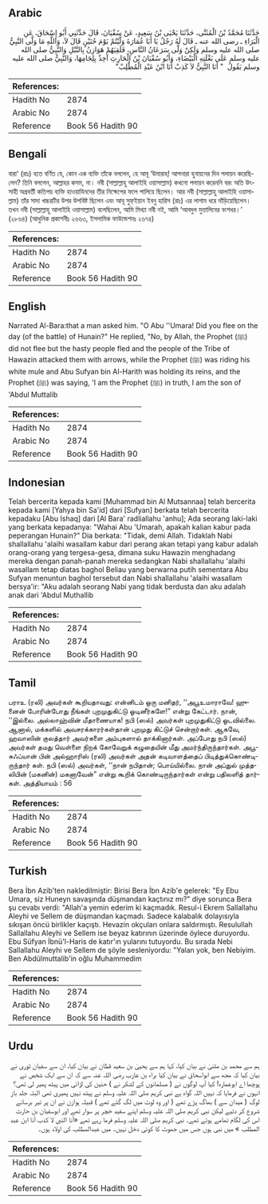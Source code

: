 ## Arabic


<div dir="rtl" lang="ar" style={{fontSize:'larger',backgroundColor:'#f8f9fa',padding:20}}>
حَدَّثَنَا مُحَمَّدُ بْنُ الْمُثَنَّى، حَدَّثَنَا يَحْيَى بْنُ سَعِيدٍ، عَنْ سُفْيَانَ، قَالَ حَدَّثَنِي أَبُو إِسْحَاقَ، عَنِ الْبَرَاءِ ـ رضى الله عنه ـ قَالَ لَهُ رَجُلٌ يَا أَبَا عُمَارَةَ وَلَّيْتُمْ يَوْمَ حُنَيْنٍ قَالَ لاَ، وَاللَّهِ مَا وَلَّى النَّبِيُّ صلى الله عليه وسلم وَلَكِنْ وَلَّى سَرَعَانُ النَّاسِ، فَلَقِيَهُمْ هَوَازِنُ بِالنَّبْلِ وَالنَّبِيُّ صلى الله عليه وسلم عَلَى بَغْلَتِهِ الْبَيْضَاءِ، وَأَبُو سُفْيَانَ بْنُ الْحَارِثِ آخِذٌ بِلِجَامِهَا، وَالنَّبِيُّ صلى الله عليه وسلم يَقُولُ ‏ "‏ أَنَا النَّبِيُّ لاَ كَذِبْ أَنَا ابْنُ عَبْدِ الْمُطَّلِبْ‏"‏
</div>
<div style={{backgroundColor:'#f8f9fa',padding:20, marginBottom: 10}}><table> <thead> <tr> <th>References:</th> <th></th> </tr> </thead> <tbody><tr><td>Hadith No</td><td>2874</td></tr><tr><td>Arabic No</td><td>2874</td></tr><tr><td>Reference</td><td>Book 56 Hadith 90</td></tr></tbody></table></div>

## Bengali


<div dir="ltr" lang="bn" style={{fontSize:'larger',backgroundColor:'#f8f9fa',padding:20}}>
বারা‘ (রাঃ) হতে বর্ণিত যে, কোন এক ব্যক্তি তাঁকে বললেন, হে আবূ ‘উমারাহ্! আপনারা হুনায়নের দিন পলায়ন করেছিলেন? তিনি বললেন, আল্লাহর কসম, না। নবী (সাল্লাল্লাহু আলাইহি ওয়াসাল্লাম) কখনো পলায়ন করেননি বরং অতি উৎসাহী অগ্রবর্তী কতিপয় ব্যক্তি হাওয়াযিনদের তীর নিক্ষেপের ফলে পালিয়ে ছিলেন। আর নবী (সাল্লাল্লাহু আলাইহি ওয়াসাল্লাম) তাঁর সাদা খচ্চরটির উপর উপবিষ্ট ছিলেন এবং আবূ সুফ্ইয়ান ইবনু হারিস (রাঃ) এর লাগাম ধরে দাঁড়িয়েছিলেন। তখন নবী (সাল্লাল্লাহু আলাইহি ওয়াসাল্লাম) বলেছিলেন, আমি মিথ্যা নবী নই, আমি ‘আবদুল মুত্তালিবের বংশধর।’ (২৮৬৪) (আধুনিক প্রকাশনীঃ ২৬৬৩, ইসলামিক ফাউন্ডেশনঃ ২৬৭৪)
</div>
<div style={{backgroundColor:'#f8f9fa',padding:20, marginBottom: 10}}><table> <thead> <tr> <th>References:</th> <th></th> </tr> </thead> <tbody><tr><td>Hadith No</td><td>2874</td></tr><tr><td>Arabic No</td><td>2874</td></tr><tr><td>Reference</td><td>Book 56 Hadith 90</td></tr></tbody></table></div>

## English


<div dir="ltr" lang="en" style={{fontSize:'larger',backgroundColor:'#f8f9fa',padding:20}}>
Narrated Al-Bara:that a man asked him. "O Abu ''Umara! Did you flee on the day (of the battle) of Hunain?" He replied, "No, by Allah, the Prophet (ﷺ) did not flee but the hasty people fled and the people of the Tribe of Hawazin attacked them with arrows, while the Prophet (ﷺ) was riding his white mule and Abu Sufyan bin Al-Harith was holding its reins, and the Prophet (ﷺ) was saying, 'I am the Prophet (ﷺ) in truth, I am the son of 'Abdul Muttalib
</div>
<div style={{backgroundColor:'#f8f9fa',padding:20, marginBottom: 10}}><table> <thead> <tr> <th>References:</th> <th></th> </tr> </thead> <tbody><tr><td>Hadith No</td><td>2874</td></tr><tr><td>Arabic No</td><td>2874</td></tr><tr><td>Reference</td><td>Book 56 Hadith 90</td></tr></tbody></table></div>

## Indonesian


<div dir="ltr" lang="id" style={{fontSize:'larger',backgroundColor:'#f8f9fa',padding:20}}>
Telah bercerita kepada kami [Muhammad bin Al Mutsannaa] telah bercerita kepada kami [Yahya bin Sa'id] dari [Sufyan] berkata telah bercerita kepadaku [Abu Ishaq] dari [Al Bara' radliallahu 'anhu]; Ada seorang laki-laki yang berkata kepadanya: "Wahai Abu 'Umarah, apakah kalian kabur pada peperangan Hunain?" Dia berkata: "Tidak, demi Allah. Tidaklah Nabi shallallahu 'alaihi wasallam kabur dari perang akan tetapi yang kabur adalah orang-orang yang tergesa-gesa, dimana suku Hawazin menghadang mereka dengan panah-panah mereka sedangkan Nabi shallallahu 'alaihi wasallam tetap diatas baghol Beliau yang berwarna putih sementara Abu Sufyan menuntun baghol tersebut dan Nabi shallallahu 'alaihi wasallam bersya'ir: "Aku adalah seorang Nabi yang tidak berdusta dan aku adalah anak dari 'Abdul Muthallib
</div>
<div style={{backgroundColor:'#f8f9fa',padding:20, marginBottom: 10}}><table> <thead> <tr> <th>References:</th> <th></th> </tr> </thead> <tbody><tr><td>Hadith No</td><td>2874</td></tr><tr><td>Arabic No</td><td>2874</td></tr><tr><td>Reference</td><td>Book 56 Hadith 90</td></tr></tbody></table></div>

## Tamil


<div dir="ltr" lang="ta" style={{fontSize:'larger',backgroundColor:'#f8f9fa',padding:20}}>
பராஉ (ரலி) அவர்கள் கூறியதாவது: என்னிடம் ஒரு மனிதர், ‘‘அபூஉமாராவே! ஹுனைன் போரின்போது நீங்கள் புறமுதுகிட்டு ஓடினீர்களே!” என்று கேட்டார். நான், ‘‘இல்லை. அல்லாஹ்வின் மீதாணையாக! நபி (ஸல்) அவர்கள் புறமுதுகிட்டு ஓடவில்லை. ஆனால், மக்களில் அவசரக்காரர்கள்தான் புறமுது கிட்டுச் சென்றார்கள். ஆகவே, ஹவாஸின் குலத்தார் அவர்களை அம்புகளால் தாக்கினார்கள். அப்போது நபி (ஸல்) அவர்கள் தமது வெள்ளை நிறக் கோவேறுக் கழுதையின் மீது அமர்ந்திருந்தார்கள். அபூசுஃப்யான் பின் அல்ஹாரிஸ் (ரலி) அவர்கள் அதன் கடிவாளத்தைப் பிடித்துக்கொண்டிருந்தார் கள். நபி (ஸல்) அவர்கள், ‘‘நான் நபிதான்; பொய்யில்லை. நான் அப்துல் முத்தலிபின் (மகனின்) மகனாவேன்” என்று கூறிக் கொண்டிருந்தார்கள் என்று பதிலளித் தார்கள். அத்தியாயம் : 56
</div>
<div style={{backgroundColor:'#f8f9fa',padding:20, marginBottom: 10}}><table> <thead> <tr> <th>References:</th> <th></th> </tr> </thead> <tbody><tr><td>Hadith No</td><td>2874</td></tr><tr><td>Arabic No</td><td>2874</td></tr><tr><td>Reference</td><td>Book 56 Hadith 90</td></tr></tbody></table></div>

## Turkish


<div dir="ltr" lang="tr" style={{fontSize:'larger',backgroundColor:'#f8f9fa',padding:20}}>
Bera İbn Azib'ten nakledilmiştir: Birisi Bera İbn Azib'e gelerek: "Ey Ebu Umara, siz Huneyn savaşında düşmandan kaçtınız mı?" diye sorunca Bera şu cevabı verdi: "Allah'a yemin ederim ki kaçmadık. Resul-i Ekrem Sallallahu Aleyhi ve Sellem de düşmandan kaçmadı. Sadece kalabalık dolayısıyla sıkışan öncü birlikler kaçıştı. Hevazin okçuları onlara saldırmıştı. Resulullah Sallallahu Aleyhi ve Sellem ise beyaz katırının üzerinde öylece duruyordu. Ebu Süfyan İbnü'l-Haris de katır'ın yularını tutuyordu. Bu sırada Nebi Sallallahu Aleyhi ve Sellem de şöyle sesleniyordu: "Yalan yok, ben Nebiyim. Ben Abdülmuttalib'in oğlu Muhammedim
</div>
<div style={{backgroundColor:'#f8f9fa',padding:20, marginBottom: 10}}><table> <thead> <tr> <th>References:</th> <th></th> </tr> </thead> <tbody><tr><td>Hadith No</td><td>2874</td></tr><tr><td>Arabic No</td><td>2874</td></tr><tr><td>Reference</td><td>Book 56 Hadith 90</td></tr></tbody></table></div>

## Urdu


<div dir="rtl" lang="ur" style={{fontSize:'larger',backgroundColor:'#f8f9fa',padding:20}}>
ہم سے محمد بن مثنیٰ نے بیان کیا، کہا ہم سے یحییٰ بن سعید قطان نے بیان کیا، ان سے سفیان ثوری نے بیان کیا کہ مجھ سے ابواسحاق نے بیان کیا براء بن عازب رضی اللہ عنہ سے کہ ان سے ایک شخص نے پوچھا اے ابوعمارہ! کیا آپ لوگوں نے ( مسلمانوں کے لشکر نے ) حنین کی لڑائی میں پیٹھ پھیر لی تھی؟ انہوں نے فرمایا کہ نہیں اللہ گواہ ہے نبی کریم صلی اللہ علیہ وسلم نے پیٹھ نہیں پھیری تھی البتہ جلد باز لوگ ( میدان سے ) بھاگ پڑے تھے ( اور وہ لوٹ میں لگ گئے تھے ) قبیلہ ہوازن نے ان پر تیر برسانے شروع کر دئیے لیکن نبی کریم صلی اللہ علیہ وسلم اپنے سفید خچر پر سوار تھے اور ابوسفیان بن حارث اس کی لگام تھامے ہوئے تھے۔ نبی کریم صلی اللہ علیہ وسلم فرما رہے تھے «أنا النبي لا كذب أنا ابن عبد المطلب‏ ‏» میں نبی ہوں جس میں جھوٹ کا کوئی دخل نہیں۔ میں عبدالمطلب کی اولاد ہوں۔
</div>
<div style={{backgroundColor:'#f8f9fa',padding:20, marginBottom: 10}}><table> <thead> <tr> <th>References:</th> <th></th> </tr> </thead> <tbody><tr><td>Hadith No</td><td>2874</td></tr><tr><td>Arabic No</td><td>2874</td></tr><tr><td>Reference</td><td>Book 56 Hadith 90</td></tr></tbody></table></div>
